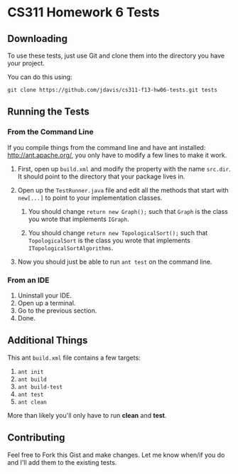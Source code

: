 CS311 Homework 6 Tests
======================

## Downloading

To use these tests, just use Git and clone them into the directory you
have your project.

You can do this using:

    git clone https://github.com/jdavis/cs311-f13-hw06-tests.git tests

## Running the Tests

### From the Command Line

If you compile things from the command line and have ant installed:
http://ant.apache.org/, you only have to modify a few lines to make it
work.

1. First, open up `build.xml` and modify the property with the name `src.dir`.
   It should point to the directory that your package lives in.

2. Open up the `TestRunner.java` file and edit all the methods that start with
   `new[...]` to point to your implementation classes.

   1. You should change `return new Graph();` such that `Graph` is the class
      you wrote that implements `IGraph`.

   2. You should change `return new TopologicalSort();` such that
      `TopologicalSort` is the class you wrote that implements
      `ITopologicalSortAlgorithms`.

3. Now you should just be able to run `ant test` on the command line.

### From an IDE

1. Uninstall your IDE.
2. Open up a terminal.
3. Go to the previous section.
4. Done.

## Additional Things

This ant `build.xml` file contains a few targets:

1. `ant init`
2. `ant build`
3. `ant build-test`
4. `ant test`
5. `ant clean`

More than likely you'll only have to run **clean** and **test**.

## Contributing

Feel free to Fork this Gist and make changes. Let me know when/if you do
and I'll add them to the existing tests.
